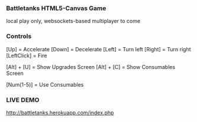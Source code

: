 ### Battletanks HTML5-Canvas Game

local play only, websockets-based multiplayer to come

### Controls

[Up] = Accelerate
[Down] = Decelerate
[Left] = Turn left
[Right] = Turn right
[LeftClick] = Fire

[Alt] + [U] = Show Upgrades Screen
[Alt] + [C] = Show Consumables Screen

[Num(1-5)] = Use Consumables


### LIVE DEMO

http://battletanks.herokuapp.com/index.php